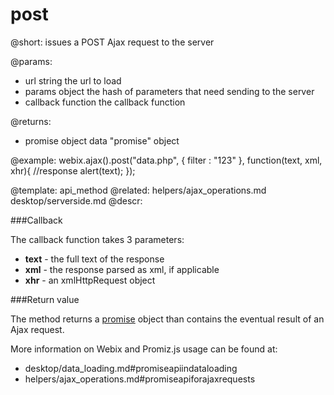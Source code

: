 post
=============

@short: issues a POST Ajax request to the server
	
@params:
- url	string	the url to load
- params	object	the hash of parameters that need sending to the server
- callback	function	the callback function


@returns:
- promise		object		data "promise" object


@example:
webix.ajax().post("data.php", { filter : "123" }, function(text, xml, xhr){
	//response
	alert(text);
});

@template:	api_method
@related:
	helpers/ajax_operations.md
    desktop/serverside.md
@descr:

###Callback

The callback function takes 3 parameters:

- **text** - the full text of the response
- **xml** - the response parsed as xml, if applicable
- **xhr** - an xmlHttpRequest object

###Return value

The method returns a [promise](http://promisesaplus.com/) object than contains the eventual result of an Ajax request. 

More information on Webix and Promiz.js usage can be found at: 

- desktop/data_loading.md#promiseapiindataloading
- helpers/ajax_operations.md#promiseapiforajaxrequests
